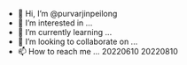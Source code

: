 - 👋 Hi, I’m @purvarjinpeilong
- 👀 I’m interested in ...
- 🌱 I’m currently learning ...
- 💞️ I’m looking to collaborate on ...
- 📫 How to reach me ...
   20220610
   20220810
<!---
purvarjinpeilong/purvarjinpeilong is a ✨ special ✨ repository because its `README.md` (this file) appears on your GitHub profile.
You can click the Preview link to take a look at your changes.
--->
